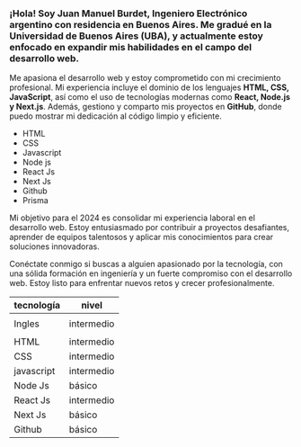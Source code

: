 ### ¡Hola! Soy **Juan Manuel Burdet, Ingeniero Electrónico argentino** con residencia en Buenos Aires. Me gradué en la Universidad de Buenos Aires (UBA), y actualmente estoy enfocado en expandir mis habilidades en el campo del desarrollo web.
 
 Me apasiona el desarrollo web y estoy comprometido con mi crecimiento profesional. Mi experiencia incluye el dominio de los lenguajes **HTML, CSS, JavaScript**, así como el uso de tecnologías modernas como **React, Node.js y Next.js**. Además, gestiono y comparto mis proyectos en **GitHub**, donde puedo mostrar mi dedicación al código limpio y eficiente.
    
- HTML
- CSS
- Javascript
- Node js
- React Js
- Next Js
- Github
- Prisma

 Mi objetivo para el 2024 es consolidar mi experiencia laboral en el desarrollo web. Estoy entusiasmado por contribuir a proyectos desafiantes, aprender de equipos talentosos y aplicar mis conocimientos para crear soluciones innovadoras.
 
 Conéctate conmigo si buscas a alguien apasionado por la tecnología, con una sólida formación en ingeniería y un fuerte compromiso con el desarrollo web. Estoy listo para enfrentar nuevos retos y crecer profesionalmente.
 
 | tecnología | nivel |
| ------ | ------ |
|  |  |
| Ingles | intermedio |
|  |  |
| HTML | intermedio |
| CSS | intermedio |
| javascript | intermedio |
| Node Js | básico |
| React Js | intermedio |
| Next Js | básico |
| Github | básico |
 
 
 
 